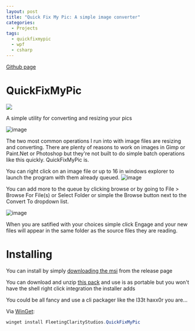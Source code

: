 ```yaml
---
layout: post
title: "Quick Fix My Pic: A simple image converter"
categories:
  - Projects
tags:
  - quickfixmypic
  - wpf
  - csharp
---
```


[Github page](https://github.com/Echostorm44/QuickFixMyPic)

# QuickFixMyPic
[<img src="https://img.shields.io/badge/release-1.0.3-blue">](https://github.com/Echostorm44/QuickFixMyPic/releases)

 A simple utility for converting and resizing your pics
 
 ![image](https://user-images.githubusercontent.com/107306362/191941304-6a9259a0-3384-4bba-b0ea-29f04e4b707e.png)

The two most common operations I run into with image files are resizing and converting.  There are plenty of reasons to work on images in Gimp or Paint.Net or Photoshop but they're not built to do simple batch operations like this quickly. QuickFixMyPic is.

You can right click on an image file or up to 16 in windows explorer to launch the program with them already queued.
![image](https://user-images.githubusercontent.com/107306362/191943053-4c300155-4bef-4bff-805f-29b5d48c79c6.png)

You can add more to the queue by clicking browse or by going to File > Browse For File(s) or Select Folder or simple the Browse button next to the Convert To dropdown list.

![image](https://user-images.githubusercontent.com/107306362/191943268-a8cb6116-cd07-4885-97b7-e8b115bf24f5.png)

When you are satified with your choices simple click Engage and your new files will appear in the same folder as the source files they are reading.

# Installing

You can install by simply [downloading the msi](https://github.com/Echostorm44/QuickFixMyPic/releases/download/1.0.3.0/SetupQuickFixMyPic.msi) from the release page

You can download and unzip [this pack](https://github.com/Echostorm44/QuickFixMyPic/releases/download/1.0.3.0/QuckFixMyPic.zip) and use is as portable but you won't have the shell right click integration the installer adds

You could be all fancy and use a cli packager like the l33t haxx0r you are...

Via [WinGet](https://github.com/microsoft/winget-cli):

```powershell
winget install FleetingClarityStudios.QuickFixMyPic
```